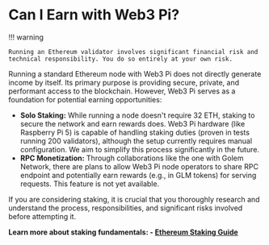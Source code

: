 # Can I Earn with Web3 Pi?

!!! warning

    Running an Ethereum validator involves significant financial risk and technical responsibility. You do so entirely at your own risk.

Running a standard Ethereum node with Web3 Pi does not directly generate income by itself. Its primary purpose is providing secure, private, and performant access to the blockchain. However, Web3 Pi serves as a foundation for potential earning opportunities:

* **Solo Staking:** While running a node doesn't require 32 ETH, staking to secure the network and earn rewards does. Web3 Pi hardware (like Raspberry Pi 5) is capable of handling staking duties (proven in tests running 200 validators), although the setup currently requires manual configuration. We aim to simplify this process significantly in the future.
* **RPC Monetization:** Through collaborations like the one with Golem Network, there are plans to allow Web3 Pi node operators to share RPC endpoint and potentially earn rewards (e.g., in GLM tokens) for serving requests. This feature is not yet available.

If you are considering staking, it is crucial that you thoroughly research and understand the process, responsibilities, and significant risks involved before attempting it.

**Learn more about staking fundamentals: - [Ethereum Staking Guide](https://ethereum.org/en/staking/)**
